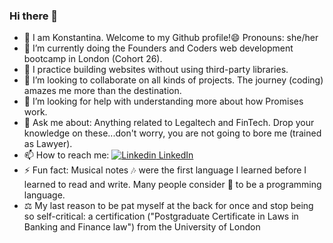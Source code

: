 ### Hi there 👋
- 🤝 I am Konstantina. Welcome to my Github profile!😄 Pronouns: she/her
- 🔭 I’m currently doing the Founders and Coders web development bootcamp in London (Cohort 26).
- 🌱 I practice building websites without using third-party libraries.
- 👯 I’m looking to collaborate on all kinds of projects. The journey (coding) amazes me more than the destination.
- 🤔 I’m looking for help with understanding more about how Promises work.
- 💬 Ask me about: Anything related to Legaltech and FinTech. Drop your knowledge on these...don't worry, you are not going to bore me (trained as Lawyer).
- 📫 How to reach me: [![Linkedin](https://i.stack.imgur.com/gVE0j.png) LinkedIn](https://www.linkedin.com/in/konstantinakatmada/)
- ⚡ Fun fact: Musical notes 🎶 were the first language I learned before I learned to read and write. Many people consider 🎼 to be a programming language.
 - ⚖️ My last reason to be pat myself at the back for once and stop being so self-critical: a certification ("Postgraduate Certificate in Laws in Banking and Finance law")	from the University of London
